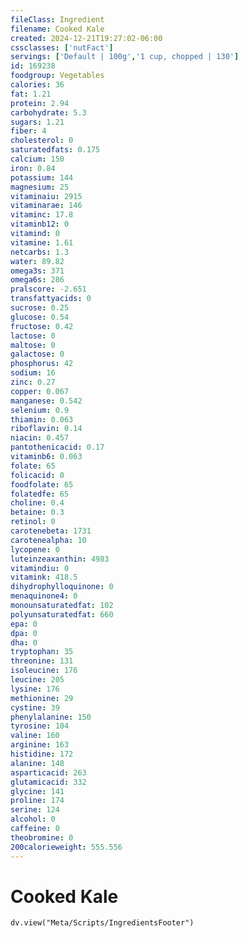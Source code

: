 ```yaml
---
fileClass: Ingredient
filename: Cooked Kale
created: 2024-12-21T19:27:02-06:00
cssclasses: ['nutFact']
servings: ['Default | 100g','1 cup, chopped | 130']
id: 169238
foodgroup: Vegetables
calories: 36
fat: 1.21
protein: 2.94
carbohydrate: 5.3
sugars: 1.21
fiber: 4
cholesterol: 0
saturatedfats: 0.175
calcium: 150
iron: 0.84
potassium: 144
magnesium: 25
vitaminaiu: 2915
vitaminarae: 146
vitaminc: 17.8
vitaminb12: 0
vitamind: 0
vitamine: 1.61
netcarbs: 1.3
water: 89.82
omega3s: 371
omega6s: 286
pralscore: -2.651
transfattyacids: 0
sucrose: 0.25
glucose: 0.54
fructose: 0.42
lactose: 0
maltose: 0
galactose: 0
phosphorus: 42
sodium: 16
zinc: 0.27
copper: 0.067
manganese: 0.542
selenium: 0.9
thiamin: 0.063
riboflavin: 0.14
niacin: 0.457
pantothenicacid: 0.17
vitaminb6: 0.063
folate: 65
folicacid: 0
foodfolate: 65
folatedfe: 65
choline: 0.4
betaine: 0.3
retinol: 0
carotenebeta: 1731
carotenealpha: 10
lycopene: 0
luteinzeaxanthin: 4983
vitamindiu: 0
vitamink: 418.5
dihydrophylloquinone: 0
menaquinone4: 0
monounsaturatedfat: 102
polyunsaturatedfat: 660
epa: 0
dpa: 0
dha: 0
tryptophan: 35
threonine: 131
isoleucine: 176
leucine: 205
lysine: 176
methionine: 29
cystine: 39
phenylalanine: 150
tyrosine: 104
valine: 160
arginine: 163
histidine: 172
alanine: 148
asparticacid: 263
glutamicacid: 332
glycine: 141
proline: 174
serine: 124
alcohol: 0
caffeine: 0
theobromine: 0
200calorieweight: 555.556
---
```


# Cooked Kale

```dataviewjs
dv.view("Meta/Scripts/IngredientsFooter")
```